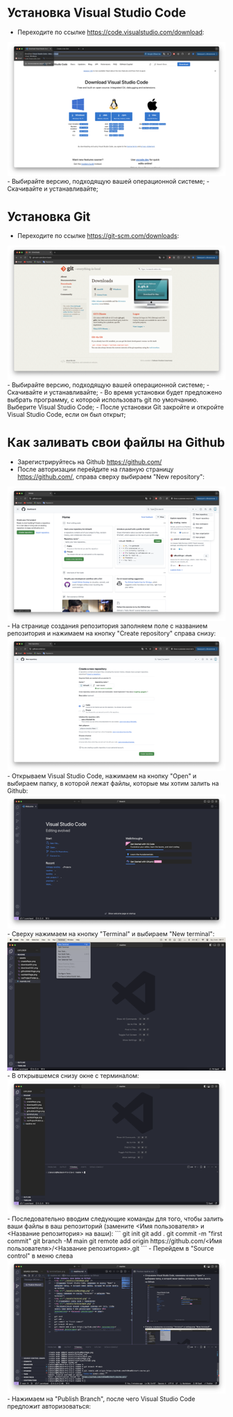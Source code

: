 # Установка Visual Studio Code

- Переходите по ссылке https://code.visualstudio.com/download:
<img src="./assets/downloadVSC.png" />
- Выбирайте версию, подходящую вашей операционной системе;
- Скачивайте и устанавливайте;

# Установка Git

- Переходите по ссылке https://git-scm.com/downloads:
<img src="./assets/downloadGit.png" />
- Выбирайте версию, подходящую вашей операционной системе;
- Скачивайте и устанавливайте;
- Во время установки будет предложено выбрать программу, с которой использовать git по умолчанию. Выберите Visual Studio Code;
- После установки Git закройте и откройте Visual Studio Code, если он был открыт;

# Как заливать свои файлы на Github

- Зарегистрируйтесь на Github https://github.com/
- После авторизации перейдите на главную страницу https://github.com/, справа сверху выбираем "New repository":
<img src="./assets/githubMainPage.png" />
- На странице создания репозитория заполняем поле с названием репозитория и нажимаем на кнопку "Create repository" справа снизу:
<img src="./assets/createRepo.png" />
- Открываем Visual Studio Code, нажимаем на кнопку "Open" и выбираем папку, в которой лежат файлы, которые мы хотим залить на Github:
<img src="./assets/vscMainPage.png" />
- Сверху нажимаем на кнопку "Terminal" и выбираем "New terminal":
<img src="./assets/terminal.png" />
- В открывшемся снизу окне с терминалом:
<img src="./assets/terminalOpen.png" />
- Последовательно вводим следующие команды для того, чтобы залить ваши файлы в ваш репозиторий (замените <Имя пользователя> и <Название репозитория> на ваши):
```
git init
git add .
git commit -m "first commit"
git branch -M main
git remote add origin https://github.com/<Имя пользователя>/<Название репозитория>.git
```
- Перейдем в "Source control" в меню слева
<img src="./assets/publish.png" />
- Нажимаем на "Publish Branch", после чего Visual Studio Code предложит авторизоваться: